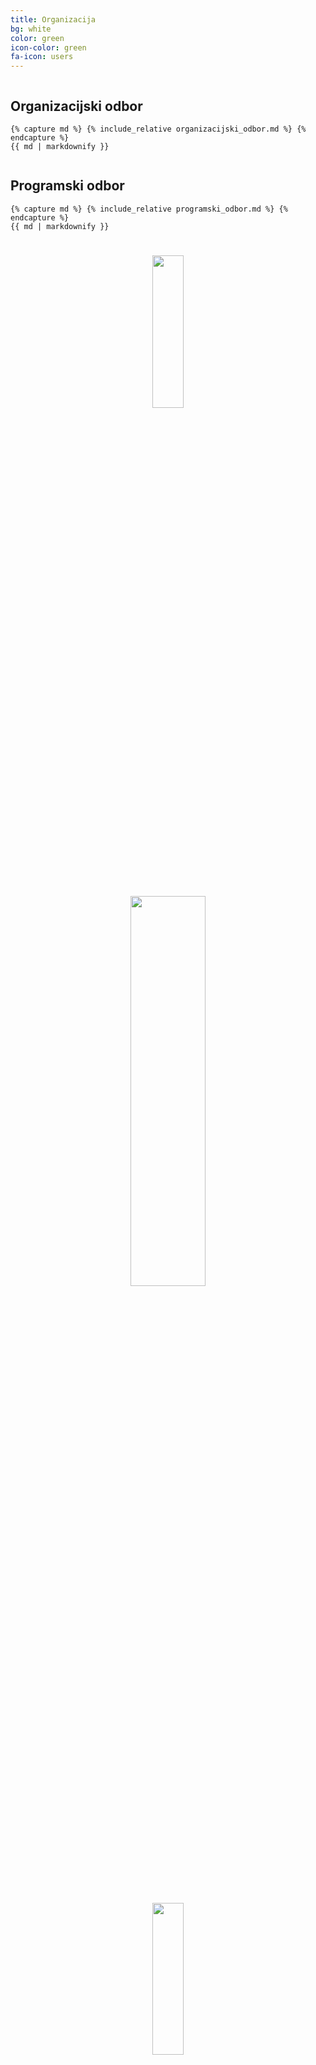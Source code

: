 ```yaml
---
title: Organizacija
bg: white
color: green
icon-color: green
fa-icon: users
---
```



<div class='row'>

<div class = 'column'>
	<h2>Organizacijski odbor</h2>

	{% capture md %} {% include_relative organizacijski_odbor.md %} {% endcapture %}
	{{ md | markdownify }}

</div>


<div class = 'column'>
	<h2>Programski odbor</h2>

	{% capture md %} {% include_relative programski_odbor.md %} {% endcapture %}
	{{ md | markdownify }}
	
</div>

</div>

<center>
<img src='/farmebs-wp/img/FBF_grb.png' width="25%" style='padding: 5%; min-width: 200px !important'>
<img src='/farmebs-wp/img/SZ_logo.png' width="40%" style='padding: 5%; min-width: 300px !important'>
<img src='/farmebs-wp/img/sveuc_grb.png' width="25%" style='padding: 5%; min-width: 200px !important'>
</center>


<h2>Počasni odbor</h2>
{% capture md %} {% include_relative pocasni_odbor.md %} {% endcapture %}
{{ md | markdownify }}
